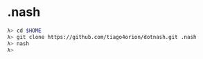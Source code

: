 # .nash

```sh
λ> cd $HOME
λ> git clone https://github.com/tiago4orion/dotnash.git .nash
λ> nash
λ> 
```
